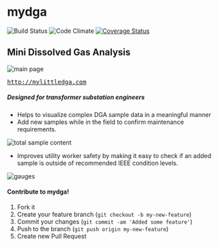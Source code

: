 # mydga

![Build Status](https://codeship.com/projects/f605bae0-0bc1-0133-44fb-0eb8b651a0f7/status?branch=master)
![Code Climate](https://codeclimate.com/github/sammcgrail/mydga/badges/gpa.svg)
[![Coverage Status](https://coveralls.io/repos/sammcgrail/gemhunter/badge.svg)](https://coveralls.io/r/sammcgrail/gemhunter)

## Mini Dissolved Gas Analysis

![main page](http://i.imgur.com/0UJdAbr.png)



<tt>http://mylittledga.com</tt>

##### Designed for transformer substation engineers

- Helps to visualize complex DGA sample data in a meaningful manner
- Add new samples while in the field to confirm maintenance requirements.

![total sample content](http://i.imgur.com/bJB6eZt.png)

- Improves utility worker safety by making it easy to check if an added sample is outside of recommended IEEE condition levels.

![gauges](http://i.imgur.com/hI0F2RF.png)

#### Contribute to mydga!
1. Fork it
2. Create your feature branch (`git checkout -b my-new-feature`)
3. Commit your changes (`git commit -am 'Added some feature'`)
4. Push to the branch (`git push origin my-new-feature`)
5. Create new Pull Request

